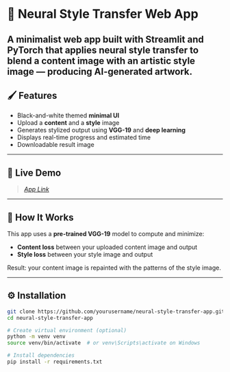 # 🎨 Neural Style Transfer Web App

A minimalist web app built with **Streamlit** and **PyTorch** that applies neural style transfer to blend a content image with an artistic style image — producing AI-generated artwork.
---

## 🖌️ Features

- Black-and-white themed **minimal UI**
- Upload a **content** and a **style** image
- Generates stylized output using **VGG-19** and **deep learning**
- Displays real-time progress and estimated time
- Downloadable result image

---

## 🚀 Live Demo

> *[App Link](https://neuropalette.streamlit.app/)*

---

## 🧠 How It Works

This app uses a **pre-trained VGG-19** model to compute and minimize:

- **Content loss** between your uploaded content image and output
- **Style loss** between your style image and output

Result: your content image is repainted with the patterns of the style image.

---

## ⚙️ Installation

```bash
git clone https://github.com/yourusername/neural-style-transfer-app.git
cd neural-style-transfer-app

# Create virtual environment (optional)
python -m venv venv
source venv/bin/activate  # or venv\Scripts\activate on Windows

# Install dependencies
pip install -r requirements.txt
